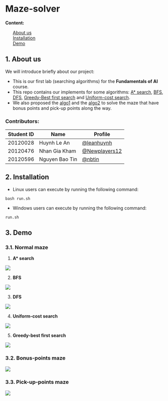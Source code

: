 # Maze-solver

**Content:**
<ul style="list-style-type: none">
    <li><a href="#about">About us</a></li>
    <li><a href="#install">Installation</a></li>
    <li><a href="#demo">Demo</a></li>
</ul>

<h5 id="about"></h5>

## 1. About us
We will introduce briefly about our project:

+ This is our first lab (searching algorithms) for the **Fundamentals of AI** course.
+ This repo contains our implements for some algorithms: [A* search](source/level_1/A_star.py), [BFS](source/level_1/bfs.py), [DFS](source/level_1/dfs.py), [Greedy-Best first search](source/level_1/gbfs.py) and [Uniform-cost search](source/level_1/ucs.py).
+ We also proposed the [algo1](source/level_2/algo1.py) and the [algo2](source/level_3/algo2.py) to solve the maze that have bonus points and pick-up points along the way.
<!-- + Check out our API documentation here [docs/api-doc/](docs/api-doc/). -->
  
<!-- <img src="images/documentation.png"> -->


### Contributors:

|   Student ID   |            Name               | Profile 
|----------------|-------------------------------|----------------------------
|    20120028    |Huynh Le An | [@leanhuynh](https://github.com/leanhuynh)            
|    20120476    |Nhan Gia Kham | [@Newplayers12](https://github.com/Newplayers12)           
|    20120596    |Nguyen Bao Tin | [@nbtin](https://github.com/nbtin)

<h5 id="install"></h5>

## 2. Installation
- Linux users can execute by running the following command:
```shell
bash run.sh
```
- Windows users can execute by running the following command:
```shell
run.sh
```


<h5 id="demo"></h5>

## 3. Demo


<h5 id="normalmaze"></h5>

### 3.1. Normal maze

1. **A\* search**

<img src="imgs/astar_heuristic_1.gif">

2. **BFS**

<img src="imgs/bfs.gif">

3. **DFS**

<img src="imgs/dfs.gif">

4. **Uniform-cost search**

<img src="imgs/ucs.gif">

5. **Greedy-best first search**

<img src="imgs/gbfs_heuristic_2.gif">



<h5 id="bonuspointsmaze"></h5>

### 3.2. Bonus-points maze

<img src="imgs/algo1.gif">


<h5 id="pickuppointsmaze"></h5>

### 3.3. Pick-up-points maze

<img src="imgs/algo2.gif">

 